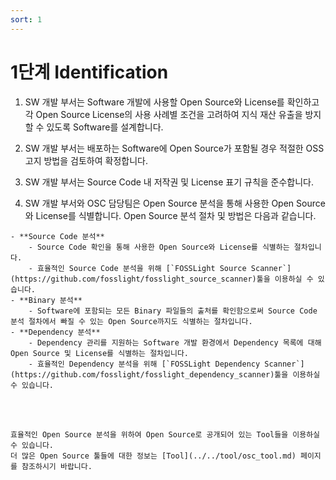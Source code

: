 ```yaml
---
sort: 1
---
```


# 1단계 Identification

1. SW 개발 부서는 Software 개발에 사용할 Open Source와 License를 확인하고 각 Open Source License의 사용 사례별 조건을 고려하여 지식 재산 유출을 방지할 수 있도록 Software를 설계합니다.
   <br>

2. SW 개발 부서는 배포하는 Software에 Open Source가 포함될 경우 적절한 OSS 고지 방법을 검토하여 확정합니다.
   <br>

3. SW 개발 부서는 Source Code 내 저작권 및 License 표기 규칙을 준수합니다.
   <br>

4. SW 개발 부서와 OSC 담당팀은 Open Source 분석을 통해 사용한 Open Source와 License를 식별합니다.
   Open Source 분석 절차 및 방법은 다음과 같습니다.

```note
- **Source Code 분석**
    - Source Code 확인을 통해 사용한 Open Source와 License를 식별하는 절차입니다.
    - 효율적인 Source Code 분석을 위해 [`FOSSLight Source Scanner`](https://github.com/fosslight/fosslight_source_scanner)툴을 이용하실 수 있습니다.
- **Binary 분석**
    - Software에 포함되는 모든 Binary 파일들의 출처를 확인함으로써 Source Code 분석 절차에서 빠질 수 있는 Open Source까지도 식별하는 절차입니다.
- **Dependency 분석**
    - Dependency 관리를 지원하는 Software 개발 환경에서 Dependency 목록에 대해 Open Source 및 License를 식별하는 절차입니다.
    - 효율적인 Dependency 분석을 위해 [`FOSSLight Dependency Scanner`](https://github.com/fosslight/fosslight_dependency_scanner)툴을 이용하실 수 있습니다.
```

<br>
<br>

```tip
효율적인 Open Source 분석을 위하여 Open Source로 공개되어 있는 Tool들을 이용하실 수 있습니다.
더 많은 Open Source 툴들에 대한 정보는 [Tool](../../tool/osc_tool.md) 페이지를 참조하시기 바랍니다.
```
